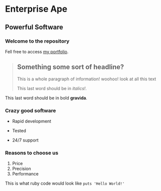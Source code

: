 Enterprise Ape
================

Powerful Software
-----------------

### Welcome to the repository

Fell free to access [my portfolio](http://grantland.com).

> ## Something some sort of headline?
>
> This is a whole paragraph of information! woohoo! look at all this text
>
> This last word should be in *italics!*. 

This last word should be in bold **gravida**. 

### Crazy good software
* Rapid development
+ Tested
- 24/7 support

### Reasons to choose us
1. Price
2. Precision
3. Performance

This is what ruby code would look like `puts 'Hello World!'`